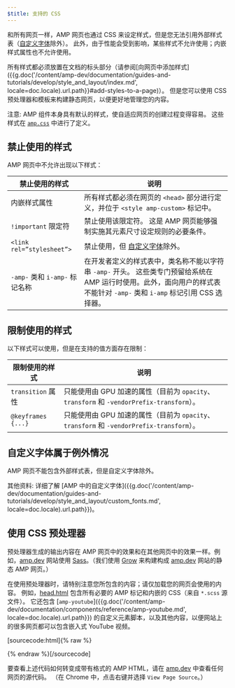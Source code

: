 ```yaml
---
$title: 支持的 CSS
---
```


和所有网页一样，AMP 网页也通过 CSS 来设定样式，但是您无法引用外部样式表（[自定义字体](#the-custom-fonts-exception)除外）。 此外，由于性能会受到影响，某些样式不允许使用；内嵌样式属性也不允许使用。

所有样式都必须放置在文档的标头部分（请参阅[向网页中添加样式]({{g.doc('/content/amp-dev/documentation/guides-and-tutorials/develop/style_and_layout/index.md', locale=doc.locale).url.path}}#add-styles-to-a-page)）。 但是您可以使用 CSS 预处理器和模板来构建静态网页，以便更好地管理您的内容。

注意: AMP 组件本身具有默认的样式，使自适应网页的创建过程变得容易。 这些样式在 [`amp.css`](https://github.com/ampproject/amphtml/blob/master/css/amp.css) 中进行了定义。

## 禁止使用的样式

AMP 网页中不允许出现以下样式：

<table>
  <thead>
    <tr>
      <th class="col-thirty" data-th="Banned style">禁止使用的样式</th>
      <th data-th="Description">说明</th>
    </tr>
  </thead>
  <tbody>
    <tr>
      <td data-th="Banned style">内嵌样式属性</td>
      <td data-th="Description"> 所有样式都必须在网页的 <code>&lt;head&gt;</code> 部分进行定义，并位于 <code>&lt;style amp-custom&gt;</code> 标记中。</td>
    </tr>
    <tr>
      <td data-th="Banned style"><code>!important</code>  限定符</td>
      <td data-th="Description">禁止使用该限定符。 这是 AMP 网页能够强制实施其元素尺寸设定规则的必要条件。</td>
    </tr>
    <tr>
      <td data-th="Banned style"><code>&lt;link rel=”stylesheet”&gt;</code></td>
      <td data-th="Description"> 禁止使用，但 <a href="#the-custom-fonts-exception">自定义字体</a>除外。</td>
    </tr>
    <tr>
      <td data-th="Banned style"><code>-amp-</code> 类和 <code>i-amp-</code> 标记名称</td>
      <td data-th="Description"> 在开发者定义的样式表中，类名称不能以字符串 <code>-amp-</code> 开头。 这些类专门预留给系统在 AMP 运行时使用。此外，面向用户的样式表不能针对 <code>-amp-</code> 类和 <code>i-amp</code> 标记引用 CSS 选择器。</td>
    </tr>
  </tbody>
</table>

## 限制使用的样式

以下样式可以使用，但是在支持的值方面存在限制：

<table>
  <thead>
    <tr>
      <th class="col-thirty" data-th="Banned style">限制使用的样式</th>
      <th data-th="Description">说明</th>
    </tr>
  </thead>
  <tbody>
    <tr>
      <td data-th="Restricted style"><code>transition</code> 属性</td>
      <td data-th="Description"> 只能使用由 GPU 加速的属性（目前为 <code>opacity</code>、 <code>transform</code> 和 <code>-vendorPrefix-transform</code>）。</td>
    </tr>
    <tr>
      <td data-th="Restricted style"><code>@keyframes {...}</code></td>
      <td data-th="Description"> 只能使用由 GPU 加速的属性（目前为 <code>opacity</code>、 <code>transform</code> 和 <code>-vendorPrefix-transform</code>）。</td>
    </tr>
  </tbody>
</table>

## 自定义字体属于例外情况

AMP 网页不能包含外部样式表，但是自定义字体除外。

其他资料: 详细了解 [AMP 中的自定义字体]({{g.doc('/content/amp-dev/documentation/guides-and-tutorials/develop/style_and_layout/custom_fonts.md', locale=doc.locale).url.path}})。

## 使用 CSS 预处理器

预处理器生成的输出内容在 AMP 网页中的效果和在其他网页中的效果一样。例如，[amp.dev](https://amp.dev/)
网站使用 [Sass](http://sass-lang.com/)。（我们使用 [Grow](http://grow.io/) 来构建构成 [amp.dev](https://amp.dev/) 网站的静态 AMP 网页。）

在使用预处理器时，请特别注意您所包含的内容；请仅加载您的网页会使用的内容。 例如，[head.html](https://github.com/ampproject/docs/blob/master/views/partials/head.html)
包含所有必要的 AMP 标记和内嵌的 CSS（来自 `*.scss` 源文件）。 它还包含 [`amp-youtube`]({{g.doc('/content/amp-dev/documentation/components/reference/amp-youtube.md', locale=doc.locale).url.path}}) 的自定义元素脚本，以及其他内容，以便网站上的很多网页都可以包含嵌入式 YouTube 视频。

[sourcecode:html]{% raw %}
<head>
  <meta charset="utf-8">
  <meta name="viewport" content="width=device-width,minimum-scale=1,initial-scale=1">
  <meta property="og:description" content="{% if doc.description %}{{doc.description}} – {% endif %}AMP Project">
  <meta name="description" content="{% if doc.description %}{{doc.description}} – {% endif %}AMP Project">

  <title>AMP Project</title>
  <link rel="icon" href="/static/img/amp_favicon.png">
  <link rel="canonical" href="{{doc.url}}">
  <link href="https://fonts.googleapis.com/css?family=Roboto:200,300,400,500,700" rel="stylesheet">
  <style amp-custom>
  {% include "/assets/css/main.min.css" %}
  </style>

  <style amp-boilerplate>body{-webkit-animation:-amp-start 8s steps(1,end) 0s 1 normal both;-moz-animation:-amp-start 8s steps(1,end) 0s 1 normal both;-ms-animation:-amp-start 8s steps(1,end) 0s 1 normal both;animation:-amp-start 8s steps(1,end) 0s 1 normal both}@-webkit-keyframes -amp-start{from{visibility:hidden}to{visibility:visible}}@-moz-keyframes -amp-start{from{visibility:hidden}to{visibility:visible}}@-ms-keyframes -amp-start{from{visibility:hidden}to{visibility:visible}}@-o-keyframes -amp-start{from{visibility:hidden}to{visibility:visible}}@keyframes -amp-start{from{visibility:hidden}to{visibility:visible}}</style><noscript><style amp-boilerplate>body{-webkit-animation:none;-moz-animation:none;-ms-animation:none;animation:none}</style></noscript>
  <script async src="https://cdn.ampproject.org/v0.js"></script>
  <script async custom-element="amp-carousel" src="https://cdn.ampproject.org/v0/amp-carousel-0.1.js"></script>
  <script async custom-element="amp-analytics" src="https://cdn.ampproject.org/v0/amp-analytics-0.1.js"></script>
  <script async custom-element="amp-lightbox" src="https://cdn.ampproject.org/v0/amp-lightbox-0.1.js"></script>
  <script async custom-element="amp-youtube" src="https://cdn.ampproject.org/v0/amp-youtube-0.1.js"></script>
  <script async custom-element="amp-sidebar" src="https://cdn.ampproject.org/v0/amp-sidebar-0.1.js"></script>
  <script async custom-element="amp-iframe" src="https://cdn.ampproject.org/v0/amp-iframe-0.1.js"></script>
</head>
{% endraw %}[/sourcecode]

要查看上述代码如何转变成带有格式的 AMP HTML，请在 [amp.dev](https://amp.dev/) 中查看任何网页的源代码。 （在 Chrome 中，点击右键并选择 `View Page Source`。）
